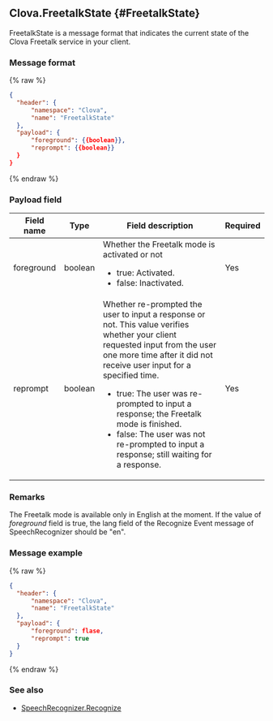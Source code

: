 ## Clova.FreetalkState {#FreetalkState}
FreetalkState is a message format that indicates the current state of the Clova Freetalk service in your client.

### Message format
{% raw %}
```json
{
  "header": {
      "namespace": "Clova",
      "name": "FreetalkState"
  },
  "payload": {
      "foreground": {{boolean}},
      "reprompt": {{boolean}}
  }
}
```
{% endraw %}

### Payload field

| Field name  | Type  | Field description  | Required |
|---------------|---------|-----------------------------|---------|
| foreground  | boolean | Whether the Freetalk mode is activated or not <ul><li>true: Activated.</li><li>false: Inactivated.</li></ul>  | Yes |
| reprompt  | boolean | Whether re-prompted the user to input a response or not. This value verifies whether your client requested input from the user one more time after it did not receive user input for a specified time. <ul><li>true: The user was re-prompted to input a response; the Freetalk mode is finished.</li><li>false: The user was not re-prompted to input a response; still waiting for a response.</li></ul> | Yes |

### Remarks
The Freetalk mode is available only in English at the moment. If the value of *foreground* field is true, the lang field of the Recognize Event message of SpeechRecognizer should be "en".

### Message example
{% raw %}
```json
{
  "header": {
      "namespace": "Clova",
      "name": "FreetalkState"
  },
  "payload": {
      "foreground": flase,
      "reprompt": true
  }
}
```
{% endraw %}

### See also
* [SpeechRecognizer.Recognize](/CIC/References/APIs/SpeechRecognizer.md#Recognize)

